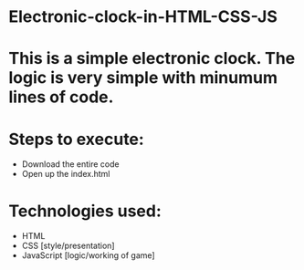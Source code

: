 # Electronic-clock-in-HTML-CSS-JS
# This is a simple electronic clock. The logic is very simple with minumum lines of code.

# Steps to execute:
- Download the entire code
- Open up the index.html

# Technologies used:
- HTML
- CSS [style/presentation]
- JavaScript [logic/working of game]
